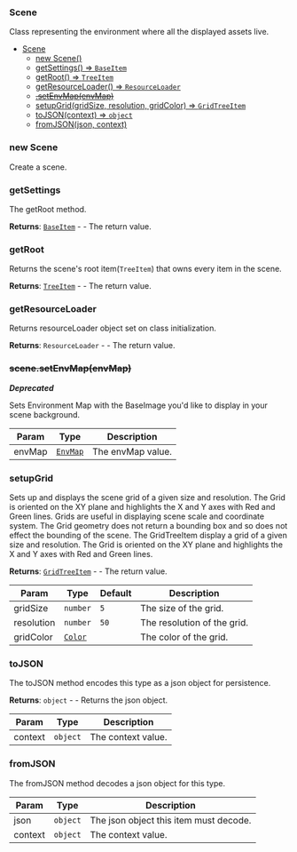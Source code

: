 <a name="Scene"></a>

### Scene
Class representing the environment where all the displayed assets live.



* [Scene](#Scene)
    * [new Scene()](#new-Scene)
    * [getSettings() ⇒ <code>BaseItem</code>](#getSettings)
    * [getRoot() ⇒ <code>TreeItem</code>](#getRoot)
    * [getResourceLoader() ⇒ <code>ResourceLoader</code>](#getResourceLoader)
    * ~~[.setEnvMap(envMap)](#Scene+setEnvMap)~~
    * [setupGrid(gridSize, resolution, gridColor) ⇒ <code>GridTreeItem</code>](#setupGrid)
    * [toJSON(context) ⇒ <code>object</code>](#toJSON)
    * [fromJSON(json, context)](#fromJSON)

<a name="new_Scene_new"></a>

### new Scene
Create a scene.

<a name="Scene+getSettings"></a>

### getSettings
The getRoot method.


**Returns**: <code>[BaseItem](api/SceneTree\BaseItem.md)</code> - - The return value.  
<a name="Scene+getRoot"></a>

### getRoot
Returns the scene's root item(`TreeItem`) that owns every item in the scene.


**Returns**: <code>[TreeItem](api/SceneTree\TreeItem.md)</code> - - The return value.  
<a name="Scene+getResourceLoader"></a>

### getResourceLoader
Returns resourceLoader object set on class initialization.


**Returns**: <code>ResourceLoader</code> - - The return value.  
<a name="Scene+setEnvMap"></a>

### ~~scene.setEnvMap(envMap)~~
***Deprecated***

Sets Environment Map with the BaseImage you'd like to display in your scene background.



| Param | Type | Description |
| --- | --- | --- |
| envMap | <code>[EnvMap](api/SceneTree\Images\EnvMap.md)</code> | The envMap value. |

<a name="Scene+setupGrid"></a>

### setupGrid
Sets up and displays the scene grid of a given size and resolution. The Grid is oriented on the XY plane
and highlights the X and Y axes with Red and Green lines. Grids are useful in displaying scene scale and coordinate system.
The Grid geometry does not return a bounding box and so does not effect the bounding of the scene.
The GridTreeItem display a grid of a given size and resolution. The Grid is oriented on the XY plane
and highlights the X and Y axes with Red and Green lines.


**Returns**: <code>[GridTreeItem](api/SceneTree\GridTreeItem.md)</code> - - The return value.  

| Param | Type | Default | Description |
| --- | --- | --- | --- |
| gridSize | <code>number</code> | <code>5</code> | The size of the grid. |
| resolution | <code>number</code> | <code>50</code> | The resolution of the grid. |
| gridColor | <code>[Color](api/Math\Color.md)</code> |  | The color of the grid. |

<a name="Scene+toJSON"></a>

### toJSON
The toJSON method encodes this type as a json object for persistence.


**Returns**: <code>object</code> - - Returns the json object.  

| Param | Type | Description |
| --- | --- | --- |
| context | <code>object</code> | The context value. |

<a name="Scene+fromJSON"></a>

### fromJSON
The fromJSON method decodes a json object for this type.



| Param | Type | Description |
| --- | --- | --- |
| json | <code>object</code> | The json object this item must decode. |
| context | <code>object</code> | The context value. |

